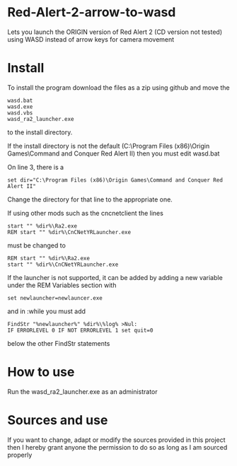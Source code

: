 # Red-Alert-2-arrow-to-wasd
Lets you launch the ORIGIN version of Red Alert 2 (CD version not tested) using WASD instead of arrow keys for camera movement

# Install
To install the program download the files as a zip using github and move the

```
wasd.bat
wasd.exe
wasd.vbs
wasd_ra2_launcher.exe
```

to the install directory. 

If the install directory is not the default (C:\Program Files (x86)\Origin Games\Command and Conquer Red Alert II)
then you must edit wasd.bat

On line 3, there is a 
```
set dir="C:\Program Files (x86)\Origin Games\Command and Conquer Red Alert II"
```

Change the directory for that line to the appropriate one. 

If using other mods such as the cncnetclient the lines
```
start "" %dir%\Ra2.exe
REM start "" %dir%\CnCNetYRLauncher.exe
```
must be changed to
```
REM start "" %dir%\Ra2.exe
start "" %dir%\CnCNetYRLauncher.exe
```

If the launcher is not supported, it can be added by adding a new variable under the REM Variables section with
```
set newlauncher=newlauncer.exe
```
and in :while you must add 
```
FindStr "%newlauncher%" %dir%\%log% >Nul:
IF ERRORLEVEL 0 IF NOT ERRORLEVEL 1 set quit=0
```
below the other FindStr statements

# How to use
Run the wasd_ra2_launcher.exe as an administrator

# Sources and use
If you want to change, adapt or modify the sources provided in this project then I hereby grant anyone the permission to do so as long as I am sourced properly

